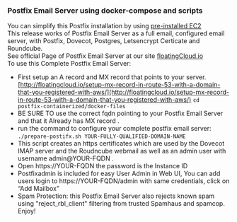 ### Postfix Email Server using docker-compose and scripts
You can simplify this Postfix installation by using [pre-installed EC2 ](https://aws.amazon.com/marketplace/pp/B0797V545N/ref=_PTNR_github) </br>
This release works of Postfix Email Server as a full email, configured email server, with Postfix, Dovecot, Postgres, Letsencrypt Certicate and Roundcube. </br>
See official Page of Postfix Email Server at our site [floatingCloud.io](http://floatingcloud.io/mail-server-linux-postfix-using-mysql-tons-users/)</br>
To use this Complete Postfix Email Server:</br>
- First setup an A record and MX record that points to your server.
[http://floatingcloud.io/setup-mx-record-in-route-53-with-a-domain-that-you-registered-with-aws/](http://floatingcloud.io/setup-mx-record-in-route-53-with-a-domain-that-you-registered-with-aws/)
`cd  postfix-containerized/docker-files`
- BE SURE TO use the correct fqdn pointing to your Postfix Email Server and that it Already has MX record .
- run the command to configure your complete postfix email server:
`./prepare-postifx.sh YOUR-FULLY-QUALIFIED-DOMAIN-NAME`
- This script creates an https certificates which are used by the Dovecot IMAP server and the Roudncube webmail as well as an admin user with username admin@YOUR-FQDN .
- Open https://YOUR-FQDN the password is the Instance ID
- Postfixadmin is included for easy User Admin in Web UI, You can add users login to https://YOUR-FQDN/admin with same credentials, click on “Add Mailbox”
- Spam Protection: this Postfix Email Server also rejects known spam using "reject_rbl_client" filtering from trusted Spamhaus and spamcop.
Enjoy!
